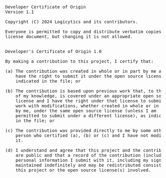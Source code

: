<!DOCTYPE html PUBLIC "-//W3C//DTD HTML 3.2//EN">
<!-- saved from url=(0033)https://developercertificate.org/ -->
<html><!--
    File:   Developer_Certificate_of_Origin.md
    Editor: None, you wimpy wysiwyg people...this is hand crafted!
            What are you doing reading this anyway??? - Original Authors message
--><head><meta http-equiv="Content-Type" content="text/html; charset=windows-1252">
    
<pre>Developer Certificate of Origin
Version 1.1

Copyright (C) 2024 Logicytics and its contributors.

Everyone is permitted to copy and distribute verbatim copies of this
license document, but changing it is not allowed.


Developer's Certificate of Origin 1.0

By making a contribution to this project, I certify that:

(a) The contribution was created in whole or in part by me and I
    have the right to submit it under the open source license
    indicated in the file; or

(b) The contribution is based upon previous work that, to the best
    of my knowledge, is covered under an appropriate open source
    license and I have the right under that license to submit that
    work with modifications, whether created in whole or in part
    by me, under the same open source license (unless I am
    permitted to submit under a different license), as indicated
    in the file; or

(c) The contribution was provided directly to me by some other
    person who certified (a), (b) or (c) and I have not modified
    it.

(d) I understand and agree that this project and the contribution
    are public and that a record of the contribution (including all
    personal information I submit with it, including my sign-off) is
    maintained indefinitely and may be redistributed consistent with
    this project or the open source license(s) involved.
